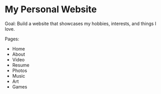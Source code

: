 # My Personal Website

Goal: Build a website that showcases my hobbies, interests, and things I love.


Pages:
- Home
- About
- Video
- Resume
- Photos
- Music
- Art
- Games
